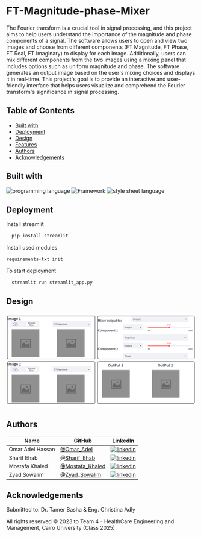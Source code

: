 # FT-Magnitude-phase-Mixer

The Fourier transform is a crucial tool in signal processing, and this project aims to help users understand the importance of the magnitude and phase components of a signal. The software allows users to open and view two images and choose from different components (FT Magnitude, FT Phase, FT Real, FT Imaginary) to display for each image. Additionally, users can mix different components from the two images using a mixing panel that includes options such as uniform magnitude and phase. The software generates an output image based on the user's mixing choices and displays it in real-time. This project's goal is to provide an interactive and user-friendly interface that helps users visualize and comprehend the Fourier transform's significance in signal processing.


## Table of Contents

- [Built with](#Built-with)
- [Deployment](#Deployment)
- [Design](#Design)
- [Features](#Features)
- [Authors](#Authors)
- [Acknowledgements](#Acknowledgements)

## Built with

![programming language](https://img.shields.io/badge/programmig%20language-Python-red)
![Framework](https://img.shields.io/badge/Framework-Streamlit-blue)
![style sheet language](https://img.shields.io/badge/style_sheet%20language-CSS-blue)


## Deployment

 Install streamlit

```bash
  pip install streamlit
```
Install used modules

```bash
requirements-txt init
```
To start deployment 
```bash
  streamlit run streamlit_app.py
```
## Design
![main widow](./Images_Task/Main_UI.png)

## Authors

| Name | GitHub | LinkedIn |
| ---- | ------ | -------- |
| Omar Adel Hassan | [@Omar_Adel](https://github.com/omar-adel1) | [![linkedin](https://img.shields.io/badge/linkedin-0A66C2?style=for-the-badge&logo=linkedin&logoColor=white)](https://www.linkedin.com/in/omar-adel-59b707231/) |
| Sharif Ehab | [@Sharif_Ehab](https://github.com/SharifEhab) | [![linkedin](https://img.shields.io/badge/linkedin-0A66C2?style=for-the-badge&logo=linkedin&logoColor=white)](https://www.linkedin.com/in/sharif-elmasry-b167a3252/) |
| Mostafa Khaled | [@Mostafa_Khaled](https://github.com/MostafaDarwish93) | [![linkedin](https://img.shields.io/badge/linkedin-0A66C2?style=for-the-badge&logo=linkedin&logoColor=white)](https://www.linkedin.com/in/mostafa-darwish-75a29225b/) |
| Zyad Sowalim | [@Zyad_Sowalim](https://github.com/Zyadsowilam) | [![linkedin](https://img.shields.io/badge/linkedin-0A66C2?style=for-the-badge&logo=linkedin&logoColor=white)](https://www.linkedin.com/in/zyad-sowilam-798209228/) |

## Acknowledgements

Submitted to: Dr. Tamer Basha & Eng. Christina Adly

All rights reserved © 2023 to Team 4 - HealthCare Engineering and Management, Cairo University (Class 2025)
